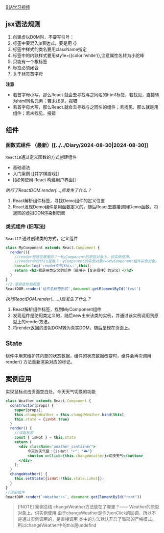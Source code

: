 [B站学习视频](https://www.bilibili.com/video/BV1wy4y1D7JT?p=17&spm_id_from=333.880.my_history.page.click&vd_source=0ac7746e9ece1179baaedba6f1b41114)
## jsx语法规则

1. 创建虚以D0M时，不要写引号：
2. 标签中要混入js表达式，要是用 {}
3. 标签中样式的类名要用className指定
4. 标签中的内联样式要用sty1e=({color:‘white’)},注意属性名转为小驼峰
5. 只能有一个根标签
6. 标签必须闭合
7. 关于标签首字母

**注意**

- 若首字母小写，那么React.就会去寻找与之同名的htm1标签，若找见，直接转为html同名元素；若未找见，报错
- 若首字母大写，那么React.就会去寻找与之同名的组件；若找见，那么就是用组件；若未找见，报错
## 组件

### 函数式组件 （最新）[[../../Diary/2024-08-30|2024-08-30]]

`React18`通过定义函数的方式创建组件
- 基础语法
- 入门案例 [[井字棋游戏]]
- [[如何使用 React 构建用户界面]]

_执行了ReactDOM.render(…,后发生了什么？_
1. React解析组件标签，寻找Demo组件的定义位置
2. React发现Demo组件是用函数定义的，随后React去直接调用Demo函数，将返回的虚拟DON渲染到页面
### 类式组件 (旧写法)

`React17` 通过创建类的方式，定义组件

```jsx
class MyComponent extends React.Component {
  render(){
    //render是放在哪里的？一MyComponent的原型对象上，供实例使用。    
    //render中的this是谁？一yComponent的实例对象<=>MyComponent组件实例对象。    
    console.log('render中的this:',this);    
    return <h2>我是用类定义的组件（适用于【复杂组件】的定义）</h2>  
  }
}
//2.渲染组件到页面
ReactDOM.render('组件名标签形式',document.getElementById('test')
```

_执行ReactDOM.render(……)后发生了什么？_

1. React解析组件标签，找到MyComponent组件
2. 发现组件是使用类定义的，随后new出来该类的实例，并通过该实例调用到原型上的render方法。
3. 将render返回的虚拟DOM转为真实DOM，随后呈现在页面上。

## State

组件中用来维护其内部的状态数据，组件的状态数据改变时，组件会再次调用 render() 方法重新渲染对应的标记。

## 案例应用

实现鼠标点击页面空白处，今天天气切换的功能

```jsx
class Weather extends React.Component {
  constructor(props) {
    super(props);    
    this.changeWeather = this.changeWeather.bind(this);    
    this.state = {isHot:true}
  }
  render() {
    //读取状态    
    const { isHot } = this.state    
    return (
      <div className="weather_container">        
	      今天的天气是：{isHot? "☀️": "🌥️"}        
	      <button onClick={this.changeWeather}>切换天气</button>      
	  </div>    
	);  
  }
  changeWeather() {
    this.setState({isHot:!this.state.isHot});  
  }
}
//渲染组件
ReactDOM.render(`<Weather/>`, document.getElementById("root"))
```

> [!NOTE] 案例总结
> changeWeather方法放在了哪里？—— Weather的原型对象上，供实例使用 
> 由于changeWeather是作为onClick的回调，所以不是通过实例调用的，是直接调用 
> 类中的方法默认开启了局部的严格模式，所以changeWeather中的this是undefind
